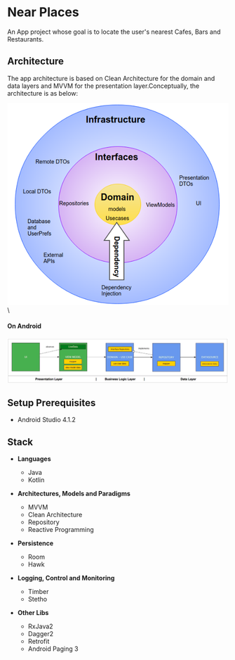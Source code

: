 # Near Places

An App project whose goal is to locate the user's nearest Cafes, Bars and Restaurants.

## Architecture
The app architecture is based on Clean Architecture for the domain and data layers and MVVM 
for the presentation layer.Conceptually, the architecture is as below:

![AppArch](readmeres/clean_architecture_onion.png)
\
\
#### On Android
![AppArchAndroid](readmeres/clean_architecture_impl.png)

## Setup Prerequisites
- Android Studio 4.1.2

## Stack
- **Languages**
  - Java
  - Kotlin
  
- **Architectures, Models and Paradigms**
  - MVVM
  - Clean Architecture
  - Repository
  - Reactive Programming
  
- **Persistence**
  - Room
  - Hawk
  
- **Logging, Control and Monitoring**
  - Timber
  - Stetho
  
- **Other Libs**
  - RxJava2
  - Dagger2
  - Retrofit
  - Android Paging 3


